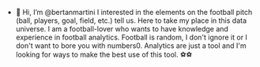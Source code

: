 - 👋 Hi, I’m @bertanmartini
I interested in the elements on the football pitch (ball, players, goal, field, etc.) tell us. 
Here to take my place in this data universe.
I am a football-lover who wants to have knowledge and experience in football analytics.
Football is random, I don't ignore it or I don't want to bore you with numbers0.
Analytics are just a tool and I'm looking for ways to make the best use of this tool.
  ⚽⚽
